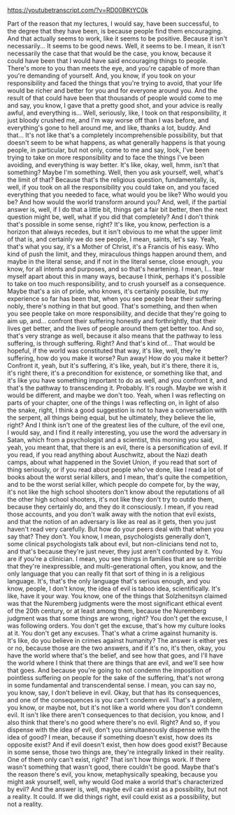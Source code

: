 https://youtubetranscript.com/?v=RD00BKtYC0k

 Part of the reason that my lectures, I would say, have been successful, to the degree that they have been, is because people find them encouraging. And that actually seems to work, like it seems to be positive. Because it isn't necessarily... It seems to be good news. Well, it seems to be. I mean, it isn't necessarily the case that that would be the case, you know, because it could have been that I would have said encouraging things to people. There's more to you than meets the eye, and you're capable of more than you're demanding of yourself. And, you know, if you took on your responsibility and faced the things that you're trying to avoid, that your life would be richer and better for you and for everyone around you. And the result of that could have been that thousands of people would come to me and say, you know, I gave that a pretty good shot, and your advice is really awful, and everything is... Well, seriously, like, I took on that responsibility, it just bloody crushed me, and I'm way worse off than I was before, and everything's gone to hell around me, and like, thanks a lot, buddy. And that... It's not like that's a completely incomprehensible possibility, but that doesn't seem to be what happens, as what generally happens is that young people, in particular, but not only, come to me and say, look, I've been trying to take on more responsibility and to face the things I've been avoiding, and everything is way better. It's like, okay, well, hmm, isn't that something? Maybe I'm something. Well, then you ask yourself, well, what's the limit of that? Because that's the religious question, fundamentally, is, well, if you took on all the responsibility you could take on, and you faced everything that you needed to face, what would you be like? Who would you be? And how would the world transform around you? And, well, if the partial answer is, well, if I do that a little bit, things get a fair bit better, then the next question might be, well, what if you did that completely? And I don't think that's possible in some sense, right? It's like, you know, perfection is a horizon that always recedes, but it isn't obvious to me what the upper limit of that is, and certainly we do see people, I mean, saints, let's say. Yeah, that's what you say, it's a Mother of Christ, it's a Francis of his easy. Who kind of push the limit, and they, miraculous things happen around them, and maybe in the literal sense, and if not in the literal sense, close enough, you know, for all intents and purposes, and so that's heartening. I mean, I... tear myself apart about this in many ways, because I think, perhaps it's possible to take on too much responsibility, and to crush yourself as a consequence. Maybe that's a sin of pride, who knows, it's certainly possible, but my experience so far has been that, when you see people bear their suffering nobly, there's nothing in that but good. That's something, and then when you see people take on more responsibility, and decide that they're going to aim up, and... confront their suffering honestly and forthrightly, that their lives get better, and the lives of people around them get better too. And so, that's very strange as well, because it also means that the pathway to less suffering, is through suffering. Right? And that's kind of... That would be hopeful, if the world was constituted that way, it's like, well, they're suffering, how do you make it worse? Run away! How do you make it better? Confront it, yeah, but it's suffering, it's like, yeah, but it's there, there it is, it's right there, it's a precondition for existence, or something like that, and it's like you have something important to do as well, and you confront it, and that's the pathway to transcending it. Probably. It's rough. Maybe we wish it would be different, and maybe we don't too. Yeah, when I was reflecting on parts of your chapter, one of the things I was reflecting on, in light of also the snake, right, I think a good suggestion is not to have a conversation with the serpent, all things being equal, but he ultimately, they believe the lie, right? And I think isn't one of the greatest lies of the culture, of the evil one, I would say, and I find it really interesting, you use the word the adversary in Satan, which from a psychologist and a scientist, this morning you said, yeah, you meant that, that there is an evil, there is a personification of evil. If you read, if you read anything about Auschwitz, about the Nazi death camps, about what happened in the Soviet Union, if you read that sort of thing seriously, or if you read about people who've done, like I read a lot of books about the worst serial killers, and I mean, that's quite the competition, and to be the worst serial killer, which people do compete for, by the way, it's not like the high school shooters don't know about the reputations of all the other high school shooters, it's not like they don't try to outdo them, because they certainly do, and they do it consciously. I mean, if you read those accounts, and you don't walk away with the notion that evil exists, and that the notion of an adversary is like as real as it gets, then you just haven't read very carefully. But how do your peers deal with that when you say that? They don't. You know, I mean, psychologists generally don't, some clinical psychologists talk about evil, but non-clinicians tend not to, and that's because they're just never, they just aren't confronted by it. You are if you're a clinician. I mean, you see things in families that are so terrible that they're inexpressible, and multi-generational often, you know, and the only language that you can really fit that sort of thing in is a religious language. It's, that's the only language that's serious enough, and you know, people, I don't know, the idea of evil is taboo idea, scientifically. It's like, have it your way. You know, one of the things that Solzhenitsyn claimed was that the Nuremberg judgments were the most significant ethical event of the 20th century, or at least among them, because the Nuremberg judgment was that some things are wrong, right? You don't get the excuse, I was following orders. You don't get the excuse, that's how my culture looks at it. You don't get any excuses. That's what a crime against humanity is. It's like, do you believe in crimes against humanity? The answer is either yes or no, because those are the two answers, and if it's no, it's then, okay, you have the world where that's the belief, and see how that goes, and I'll have the world where I think that there are things that are evil, and we'll see how that goes. And because you're going to not condemn the imposition of pointless suffering on people for the sake of the suffering, that's not wrong in some fundamental and transcendental sense. I mean, you can say no, you know, say, I don't believe in evil. Okay, but that has its consequences, and one of the consequences is you can't condemn evil. That's a problem, you know, or maybe not, but it's not like a world where you don't condemn evil. It isn't like there aren't consequences to that decision, you know, and I also think that there's no good where there's no evil. Right? And so, if you dispense with the idea of evil, don't you simultaneously dispense with the idea of good? I mean, because if something doesn't exist, how does its opposite exist? And if evil doesn't exist, then how does good exist? Because in some sense, those two things are, they're integrally linked in their reality. One of them only can't exist, right? That isn't how things work. If there wasn't something that wasn't good, there couldn't be good. Maybe that's the reason there's evil, you know, metaphysically speaking, because you might ask yourself, well, why would God make a world that's characterized by evil? And the answer is, well, maybe evil can exist as a possibility, but not a reality. It could. If we did things right, evil could exist as a possibility, but not a reality.
